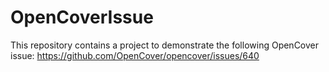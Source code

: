 # OpenCoverIssue

This repository contains a project to demonstrate the following OpenCover issue: https://github.com/OpenCover/opencover/issues/640